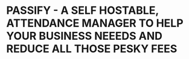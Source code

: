 # PASSIFY - A SELF HOSTABLE, ATTENDANCE MANAGER TO HELP YOUR BUSINESS NEEEDS AND REDUCE ALL THOSE PESKY FEES 

